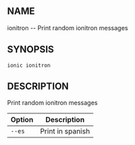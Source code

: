 
## NAME
ionitron -- Print random ionitron messages
  
## SYNOPSIS
    ionic ionitron 
  
## DESCRIPTION
Print random ionitron messages





Option | Description
------ | ----------
`--es` | Print in spanish
